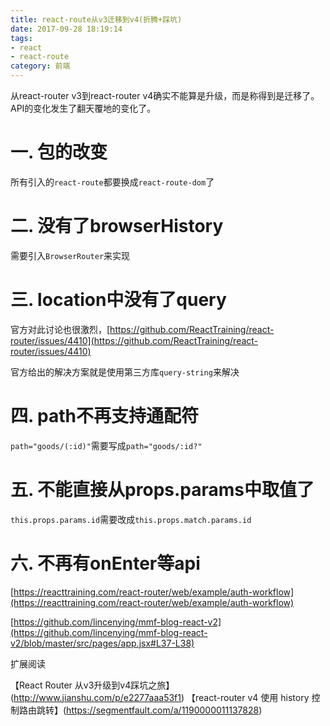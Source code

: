 ```yaml
---
title: react-route从v3迁移到v4(折腾+踩坑)
date: 2017-09-28 18:19:14
tags:
- react
- react-route
category: 前端
---
```


从react-router v3到react-router v4确实不能算是升级，而是称得到是迁移了。API的变化发生了翻天覆地的变化了。

<!--more-->

# 一. 包的改变

所有引入的`react-route`都要换成`react-route-dom`了

# 二. 没有了browserHistory

需要引入`BrowserRouter`来实现

# 三. location中没有了query

官方对此讨论也很激烈，[https://github.com/ReactTraining/react-router/issues/4410](https://github.com/ReactTraining/react-router/issues/4410)

官方给出的解决方案就是使用第三方库`query-string`来解决

# 四. path不再支持通配符

`path="goods/(:id)"`需要写成`path="goods/:id?"`

# 五. 不能直接从props.params中取值了

`this.props.params.id`需要改成`this.props.match.params.id`

# 六. 不再有onEnter等api

[https://reacttraining.com/react-router/web/example/auth-workflow](https://reacttraining.com/react-router/web/example/auth-workflow)

[https://github.com/lincenying/mmf-blog-react-v2](https://github.com/lincenying/mmf-blog-react-v2/blob/master/src/pages/app.jsx#L37-L38)


扩展阅读

【React Router 从v3升级到v4踩坑之旅】(http://www.jianshu.com/p/e2277aaa53f1)
【react-router v4 使用 history 控制路由跳转】(https://segmentfault.com/a/1190000011137828)
